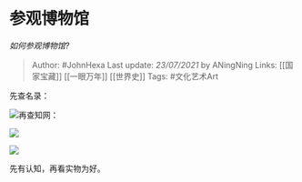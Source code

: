 # 参观博物馆
*如何参观博物馆?*

> Author: #JohnHexa
Last update: *23/07/2021* by ANingNing
Links: [[国家宝藏]] [[一眼万年]] [[世界史]]
Tags: #文化艺术Art


 
先查名录：

![](https://pic4.zhimg.com/50/v2-d17d37254af31698b8a51705b025f8c4_hd.jpg?source=1940ef5c)再查知网：

![](https://pic1.zhimg.com/50/v2-651418845f5e495e02a3fc6151dc458f_hd.jpg?source=1940ef5c)  


![](https://pic4.zhimg.com/50/v2-98ffaa0ef12ae53c81a5ae0f1af3cf9e_hd.jpg?source=1940ef5c)  


先有认知，再看实物为好。



